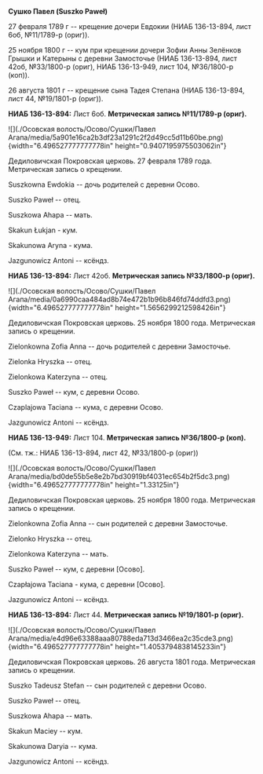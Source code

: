 **Сушко Павел (Suszko Paweł)**

27 февраля 1789 г -- крещение дочери Евдокии (НИАБ 136-13-894, лист 6об,
№11/1789-р (ориг)).

25 ноября 1800 г -- кум при крещении дочери Зофии Анны Зелёнков Грышки и
Катерыны с деревни Замосточье (НИАБ 136-13-894, лист 42об, №33/1800-р
(ориг), НИАБ 136-13-949, лист 104, №36/1800-р (коп)).

26 августа 1801 г -- крещение сына Тадея Степана (НИАБ 136-13-894, лист
44, №19/1801-р (ориг)).

**НИАБ 136-13-894:** Лист 6об. **Метрическая запись №11/1789-р (ориг).**

![](./Осовская волость/Осово/Сушки/Павел Агапа/media/5a901e16ca2b3df23a1291c2f2d49cc5d11b60be.png){width="6.496527777777778in"
height="0.9407195975503062in"}

Дедиловичская Покровская церковь. 27 февраля 1789 года. Метрическая
запись о крещении.

Suszkowna Ewdokia -- дочь родителей с деревни Осово.

Suszko Paweł -- отец.

Suszkowa Ahapa -- мать.

Skakun Łukjan - кум.

Skakunowa Aryna - кума.

Jazgunowicz Antoni -- ксёндз.

**НИАБ 136-13-894:** Лист 42об. **Метрическая запись №33/1800-р
(ориг).**

![](./Осовская волость/Осово/Сушки/Павел Агапа/media/0a6990caa484ad8b74e472b1b96b846fd74ddfd3.png){width="6.496527777777778in"
height="1.5656299212598426in"}

Дедиловичская Покровская церковь. 25 ноября 1800 года. Метрическая
запись о крещении.

Zielonkowna Zofia Anna -- дочь родителей с деревни Замосточье.

Zielonka Hryszka -- отец.

Zielonkowa Katerzyna -- отец.

Suszko Paweł -- кум, с деревни Осовo.

Czaplajowa Taciana -- кума, с деревни Осовo.

Jazgunowicz Antoni -- ксёндз.

**НИАБ 136-13-949:** Лист 104. **Метрическая запись №36/1800-р (коп).**

(См. тж.: НИАБ 136-13-894, лист 42, №33/1800-р (ориг))

![](./Осовская волость/Осово/Сушки/Павел Агапа/media/bd0de55b5e8e2b7bd30919bf4031ec654b2f5dc3.png){width="6.496527777777778in"
height="1.33125in"}

Дедиловичская Покровская церковь. 25 ноября 1800 года. Метрическая
запись о крещении.

Zielonkowna Zofia Anna -- сын родителей с деревни Замосточье.

Zielonko Hryszka -- отец.

Zielonkowa Katerzyna -- мать.

Suszko Paweł -- кум, с деревни \[Осовo\].

Czapłajowa Taciana - кума, с деревни \[Осовo\].

Jazgunowicz Antoni -- ксёндз.

**НИАБ 136-13-894:** Лист 44. **Метрическая запись №19/1801-р (ориг).**

![](./Осовская волость/Осово/Сушки/Павел Агапа/media/e4d96e63388aaa80788eda713d3466ea2c35cde3.png){width="6.496527777777778in"
height="1.4053794838145233in"}

Дедиловичская Покровская церковь. 26 августа 1801 года. Метрическая
запись о крещении.

Suszko Tadeusz Stefan -- сын родителей с деревни Осовo.

Suszko Paweł -- отец.

Suszkowa Ahapa -- мать.

Skakun Maciey -- кум.

Skakunowa Daryia -- кума.

Jazgunowicz Antoni -- ксёндз.
